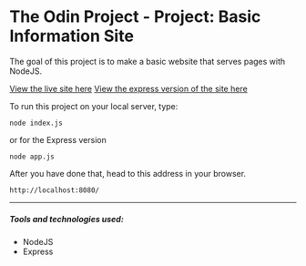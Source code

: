 # The Odin Project - Project: Basic Information Site

The goal of this project is to make a basic website that serves pages with NodeJS.

[View the live site here](http://odin-basic-info-site.bizarf.repl.co/)
[View the express version of the site here](https://odin-basic-info-site-express-version.bizarf.repl.co)

To run this project on your local server, type:

```
node index.js
```

or for the Express version

```
node app.js
```

After you have done that, head to this address in your browser.

```
http://localhost:8080/
```

<hr>

##### Tools and technologies used:

-   NodeJS
-   Express
